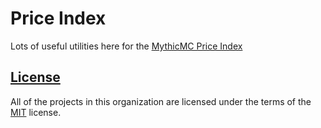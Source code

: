 # Price Index

Lots of useful utilities here for the [MythicMC Price Index](https://xnserver.xyz)

## [License](/LICENSE)
All of the projects in this organization are licensed under the terms of the [MIT](https://choosealicense.com/licenses/mit/) license.
